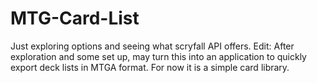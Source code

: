 # MTG-Card-List
Just exploring options and seeing what scryfall API offers. Edit: After exploration and some set up, may turn this into an application to quickly export deck lists in MTGA format. For now it is a simple card library.
